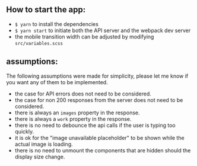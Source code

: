 ## How to start the app:

- `$ yarn` to install the dependencies
- `$ yarn start` to initiate both the API server and the webpack dev server
- the mobile transition width can be adjusted by modifying `src/variables.scss`

## assumptions:

The following assumptions were made for simplicity, please let me know if you want any of them to be implemented.

- the case for API errors does not need to be considered.
- the case for non 200 responses from the server does not need to be considered.
- there is always an `images` property in the response.
- there is always a `work` property in the response.
- there is no need to debounce the api calls if the user is typing too quickly.
- it is ok for the "image unavailable placeholder" to be shown while the actual image is loading.
- there is no need to unmount the components that are hidden should the display size change.
